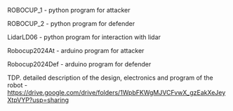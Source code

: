 ROBOCUP_1 - python program for attacker



ROBOCUP_2 - python program for defender



LidarLD06 - python program for interaction with lidar



Robocup2024At - arduino program for attacker



Robocup2024Def - arduino program for defender



TDP. detailed description of the design, electronics and program of the robot - https://drive.google.com/drive/folders/1WpbFKWgMJVCFvwX_gzEakXeJeyXtpVYP?usp=sharing
